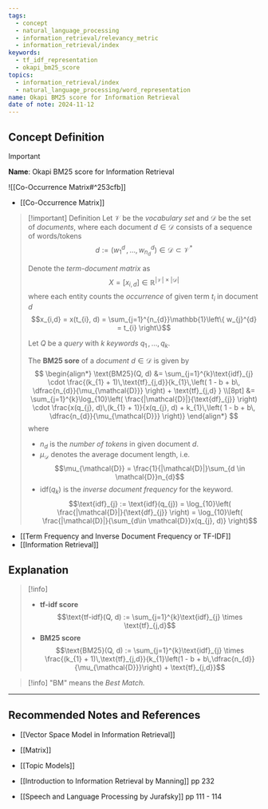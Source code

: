 ```yaml
---
tags:
  - concept
  - natural_language_processing
  - information_retrieval/relevancy_metric
  - information_retrieval/index
keywords:
  - tf_idf_representation
  - okapi_bm25_score
topics:
  - information_retrieval/index
  - natural_language_processing/word_representation
name: Okapi BM25 score for Information Retrieval
date of note: 2024-11-12
---
```


## Concept Definition

>[!important]
>**Name**: Okapi BM25 score for Information Retrieval

![[Co-Occurrence Matrix#^253cfb]]

- [[Co-Occurrence Matrix]]

>[!important] Definition
>Let $\mathcal{V}$ be the *vocabulary set* and $\mathcal{D}$ be the set of *documents*, where each document $d\in \mathcal{D}$ consists of a sequence of words/tokens $$d := (w_{1}^{d} \,{,}\ldots{,}\,w_{n_{d}}^{d}) \in \mathcal{D} \subset \mathcal{V}^{*}$$
>
>Denote the *term-document matrix* as $$X = [x_{i,d}] \in \mathbb{R}^{|\mathcal{V}| \times |\mathcal{D}|}$$ where each entity counts the *occurrence* of given term $t_{i}$ in document $d$  $$x_{i,d} = x(t_{i}, d) = \sum_{j=1}^{n_{d}}\mathbb{1}\left\{ w_{j}^{d} = t_{i} \right\}$$
>
>Let $Q$ be a *query* with $k$ *keywords* $q_{1}\,{,}\ldots{,}\,q_{k}$.
>
>The **BM25 sore** of a *document* $d\in \mathcal{D}$ is given by 
>$$
>\begin{align*}
>\text{BM25}(Q, d) &= \sum_{j=1}^{k}\text{idf}_{j} \cdot \frac{(k_{1} + 1)\,\text{tf}_{j,d}}{k_{1}\,\left( 1 - b + b\, \dfrac{n_{d}}{\mu_{\mathcal{D}}} \right) + \text{tf}_{j,d} } \\[8pt]
>&= \sum_{j=1}^{k}\log_{10}\left( \frac{|\mathcal{D}|}{\text{df}_{j}} \right) \cdot \frac{x(q_{j}, d)\,(k_{1} + 1)}{x(q_{j}, d) + k_{1}\,\left( 1 - b + b\, \dfrac{n_{d}}{\mu_{\mathcal{D}}} \right)}
>\end{align*}
>$$
>where
>- $n_{d}$ is the *number of tokens* in given document $d$.
>- $\mu_{\mathcal{D}}$ denotes the average document length, i.e. $$\mu_{\mathcal{D}} = \frac{1}{|\mathcal{D}|}\sum_{d \in \mathcal{D}}n_{d}$$
>- $\text{idf}(q_{k})$ is the *inverse document frequency* for the keyword. $$\text{idf}_{j} := \text{idf}(q_{j}) = \log_{10}\left( \frac{|\mathcal{D}|}{\text{df}_{j}} \right)  = \log_{10}\left( \frac{|\mathcal{D}|}{\sum_{d\in \mathcal{D}}x(q_{j}, d)} \right)$$

- [[Term Frequency and Inverse Document Frequency or TF-IDF]]
- [[Information Retrieval]]


## Explanation

>[!info]
>- **tf-idf score** $$\text{tf-idf}(Q, d) := \sum_{j=1}^{k}\text{idf}_{j} \times \text{tf}_{j,d}$$
>- **BM25 score** $$\text{BM25}(Q, d) := \sum_{j=1}^{k}\text{idf}_{j} \times \frac{(k_{1} + 1)\,\text{tf}_{j,d}}{k_{1}\left(1 - b + b\,\dfrac{n_{d}}{\mu_{\mathcal{D}}}\right) + \text{tf}_{j,d}}$$

>[!info]
> "BM" means the *Best Match.*





-----------
##  Recommended Notes and References



- [[Vector Space Model in Information Retrieval]]
- [[Matrix]]
- [[Topic Models]]


- [[Introduction to Information Retrieval by Manning]] pp 232
- [[Speech and Language Processing by Jurafsky]] pp 111 - 114